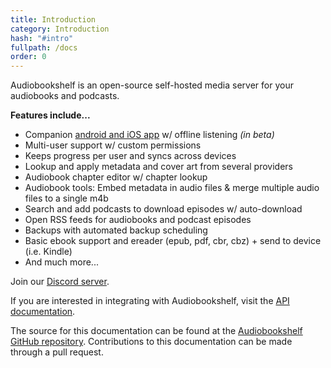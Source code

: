 ```yaml
---
title: Introduction
category: Introduction
hash: "#intro"
fullpath: /docs
order: 0
---
```


Audiobookshelf is an open-source self-hosted media server for your audiobooks and podcasts.

**Features include...**

- Companion [android and iOS app](https://github.com/advplyr/audiobookshelf-app) w/ offline listening _(in beta)_
- Multi-user support w/ custom permissions
- Keeps progress per user and syncs across devices
- Lookup and apply metadata and cover art from several providers
- Audiobook chapter editor w/ chapter lookup
- Audiobook tools: Embed metadata in audio files & merge multiple audio files to a single m4b
- Search and add podcasts to download episodes w/ auto-download
- Open RSS feeds for audiobooks and podcast episodes
- Backups with automated backup scheduling
- Basic ebook support and ereader (epub, pdf, cbr, cbz) + send to device (i.e. Kindle)
- And much more...

Join our [Discord server](https://discord.gg/HQgCbd6E75).

If you are interested in integrating with Audiobookshelf, visit the [API documentation](https://api.audiobookshelf.org/).

The source for this documentation can be found at the [Audiobookshelf GitHub repository](https://github.com/audiobookshelf/audiobookshelf-web/tree/master/content/docs/install). Contributions to this documentation can be made through a pull request.
